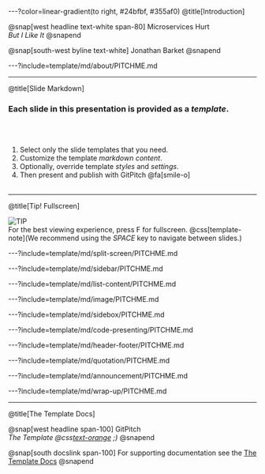 ---?color=linear-gradient(to right, #24bfbf, #355af0)
@title[Introduction]

@snap[west headline text-white span-80]
Microservices Hurt
<br>
*But I Like It*
@snapend

@snap[south-west byline  text-white]
Jonathan Barket
@snapend

---?include=template/md/about/PITCHME.md

---
@title[Slide Markdown]

### Each slide in this presentation is provided as a *template*.

<br><br>

1. Select only the slide templates that you need.
1. Customize the template _markdown content_.
1. Optionally, override template _styles_ and _settings_.
1. Then present and publish with GitPitch @fa[smile-o]
<br><br>


---
@title[Tip! Fullscreen]

![TIP](template/img/tip.png)
<br>
For the best viewing experience, press F for fullscreen.
@css[template-note](We recommend using the *SPACE* key to navigate between slides.)

---?include=template/md/split-screen/PITCHME.md

---?include=template/md/sidebar/PITCHME.md

---?include=template/md/list-content/PITCHME.md

---?include=template/md/image/PITCHME.md

---?include=template/md/sidebox/PITCHME.md

---?include=template/md/code-presenting/PITCHME.md

---?include=template/md/header-footer/PITCHME.md

---?include=template/md/quotation/PITCHME.md

---?include=template/md/announcement/PITCHME.md


---?include=template/md/wrap-up/PITCHME.md

---
@title[The Template Docs]

@snap[west headline span-100]
GitPitch<br>*The Template @css[text-orange](End) ;)*
@snapend

@snap[south docslink span-100]
For supporting documentation see the [The Template Docs](https://gitpitch.com/docs/the-template)
@snapend
